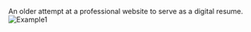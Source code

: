 An older attempt at a professional website to serve as a digital resume.
![Example1](https://i.imgur.com/CeSD7ne.png)